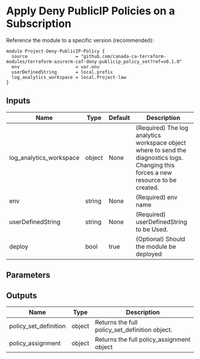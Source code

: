 # Apply Deny PublicIP Policies on a Subscription

Reference the module to a specific version (recommended):
```hcl
module Project-Deny-PublicIP-Policy {
  source                  = "github.com/canada-ca-terraform-modules/terraform-azurerm-caf-deny-publicip_policy_set?ref=v0.1.0"
  env                     = var.env
  userDefinedString       = local.prefix
  log_analytics_workspace = local.Project-law
}

```

## Inputs 

| Name                    | Type   | Default | Description                                                                                                                          |
| ----------------------- | ------ | ------- | ------------------------------------------------------------------------------------------------------------------------------------ |
| log_analytics_workspace | object | None    | (Required) The log analytics workspace object where to send the diagnostics logs. Changing this forces a new resource to be created. |
| env                     | string | None    | (Required) env name                                                                                                                  |
| userDefinedString       | string | None    | (Required) userDefinedString to be Used.                                                                                             |
| deploy                  | bool   | true    | (Optional) Should the module be deployed                                                                                             |

## Parameters

## Outputs
| Name                  | Type   | Description                                    |
| --------------------- | ------ | ---------------------------------------------- |
| policy_set_definition | object | Returns the full policy_set_definition object. |
| policy_assignment     | object | Returns the full policy_assignment object      |
